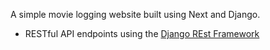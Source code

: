 A simple movie logging website built using Next and Django.

- RESTful API endpoints using the [Django REst Framework](https://www.django-rest-framework.org/)
